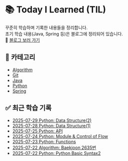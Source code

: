 # 📚 Today I Learned (TIL)

꾸준히 학습하며 기록한 내용들을 정리합니다.  
초기 학습 내용(Java, Spring 등)은 블로그에 정리되어 있습니다.  
🔗 [블로그 보러 가기](https://blog.naver.com/seol1n_)

## 📂 카테고리

- [Algorithm](./Algorithm)
- [Git](./Git)
- [Java](./Java)
- [Python](./Python)
- [Spring](./Spring)

## ✅ 최근 학습 기록

- [2025-07-29 Python: Data Structure(2)](./Python/python-250729)
- [2025-07-28 Python: Data Structure(1)](./Python/python-250728)
- [2025-07-25 Python: API](./Python/python-250725)
- [2025-07-24 Python: Module & Control of Flow](./Python/python-250724)
- [2025-07-23 Python: Functions](./Python/python-250723)
- [2025-07-22 Algorithm: Baekjoon 2635번](./Algorithm/Baekjoon2635.java)
- [2025-07-22 Python: Python Basic Syntax2](./Python/python-250722)


